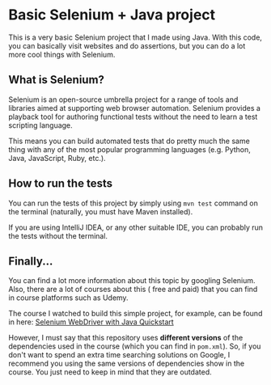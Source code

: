 # Basic Selenium + Java project

This is a very basic Selenium project that I made using Java. With this code, you can basically visit websites and do
assertions, but you can do a lot more cool things with Selenium.

## What is Selenium?

Selenium is an open-source umbrella project for a range of tools and libraries aimed at supporting web browser
automation. Selenium provides a playback tool for authoring functional tests without the need to learn a test scripting
language.

This means you can build automated tests that do pretty much the same thing with any of the most popular programming
languages (e.g. Python, Java, JavaScript, Ruby, etc.).

## How to run the tests

You can run the tests of this project by simply using `mvn test` command on the terminal (naturally, you must have Maven
installed).

If you are using IntelliJ IDEA, or any other suitable IDE, you can probably run the tests without the terminal.

## Finally...

You can find a lot more information about this topic by googling Selenium. Also, there are a lot of courses about this (
free and paid) that you can find in course platforms such as Udemy.

The course I watched to build this simple project, for example, can be found in
here: [Selenium WebDriver with Java Quickstart](https://www.udemy.com/course/selenium-webdriver-page-objects/)

However, I must say that this repository uses **different versions** of the dependencies used in the course (which you
can find in `pom.xml`). So, if you don't want to spend an extra time searching solutions on Google, I recommend you
using the same versions of dependencies show in the course. You just need to keep in mind that they are outdated.